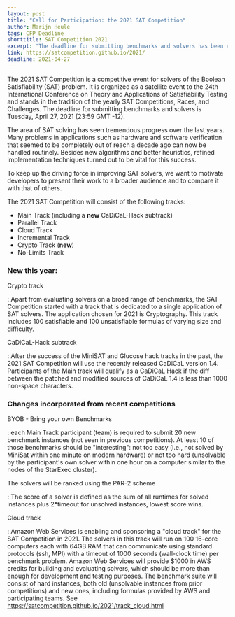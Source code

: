 ```yaml
---
layout: post
title: "Call for Participation: the 2021 SAT Competition"
author: Marijn Heule
tags: CFP Deadline 
shorttitle: SAT Competition 2021
excerpt: "The deadline for submitting benchmarks and solvers has been extended to April 23, 2021."
link: https://satcompetition.github.io/2021/
deadline: 2021-04-27
---
```

The 2021 SAT Competition is a competitive event for solvers of the
Boolean Satisfiability (SAT) problem. It is organized as a satellite
event to the 24th International Conference on Theory and Applications
of Satisfiability Testing and stands in the tradition of the yearly
SAT Competitions, Races, and Challenges. The deadline for submitting
benchmarks and solvers is Tuesday, April 27, 2021 (23:59 GMT -12).

The area of SAT solving has seen tremendous progress over the last
years. Many problems in applications such as hardware and software
verification that seemed to be completely out of reach a decade ago
can now be handled routinely. Besides new algorithms and better
heuristics, refined implementation techniques turned out to be vital
for this success.

To keep up the driving force in improving SAT solvers, we want to
motivate developers to present their work to a broader audience and to
compare it with that of others.

The 2021 SAT Competition will consist of the following tracks:

- Main Track (including a **new** CaDiCaL-Hack subtrack)
- Parallel Track
- Cloud Track
- Incremental Track
- Crypto Track (**new**)
- No-Limits Track

### New this year:

Crypto track

: Apart from evaluating solvers on a broad range of benchmarks, the SAT Competition started with a track that is dedicated to a single application of SAT solvers. The application chosen for
2021 is Cryptography. This track includes 100 satisfiable and 100
unsatisfiable formulas of varying size and difficulty.

CaDiCaL-Hack subtrack

: After the success of the MiniSAT and
Glucose hack tracks in the past, the 2021 SAT Competition will use the
recently released CaDiCaL version 1.4. Participants of the Main track
will qualify as a CaDiCaL Hack if the diff between the patched and
modified sources of CaDiCaL 1.4 is less than 1000 non-space
characters.

### Changes incorporated from recent competitions

BYOB - Bring your own Benchmarks

: each Main Track participant (team) is required to submit 20 new benchmark instances (not seen in
previous competitions). At least 10 of those benchmarks should be "interesting": not too easy (i.e., not solved by MiniSat within one
minute on modern hardware) or not too hard (unsolvable by the participant's own solver within one hour on a computer similar to the
nodes of the StarExec cluster).

The solvers will be ranked using the PAR-2 scheme

: The score of a
solver is defined as the sum of all runtimes for solved instances plus
2*timeout for unsolved instances, lowest score wins.

Cloud track

: Amazon Web Services is enabling and sponsoring a
"cloud track" for the SAT Competition in 2021. The solvers in this
track will run on 100 16-core computers each with 64GB RAM that can
communicate using standard protocols (ssh, MPI) with a timeout of 1000
seconds (wall-clock time) per benchmark problem. Amazon Web Services
will provide $1000 in AWS credits for building and evaluating solvers,
which should be more than enough for development and testing purposes.
The benchmark suite will consist of hard instances, both old
(unsolvable instances from prior competitions) and new ones, including
formulas provided by AWS and participating teams. See
https://satcompetition.github.io/2021/track_cloud.html